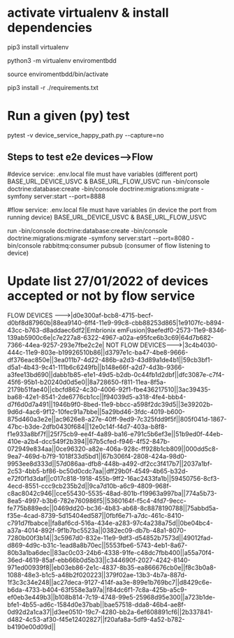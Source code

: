 # activate virtualenv & install dependencies

pip3 install virtualenv

python3 -m virtualenv enviromentbdd

source enviromentbdd/bin/activate

pip3 install -r ./requirements.txt

# Run a given (py) test

pytest -v device_service_happy_path.py --capture=no

Steps to test e2e devices-->Flow
--------------------------------

#device service:
.env.local file must have variables (different port)
BASE_URL_DEVICE_USVC & BASE_URL_FLOW_USVC
run 
-bin/console doctrine:database:create 
-bin/console doctrine:migrations:migrate
-symfony server:start --port=8888

#flow service: 
.env.local file must have variables (in device the port from running device)
BASE_URL_DEVICE_USVC & BASE_URL_FLOW_USVC

run 
-bin/console doctrine:database:create 
-bin/console doctrine:migrations:migrate
-symfony server:start --port=8080
-bin/console rabbitmq:consumer pubsub (consumer of flow listening to device)

# Update list 27/01/2022 of devices accepted or not by flow service

FLOW DEVICES --->|d0e300af-bcb8-4715-becf-d0bf8d87960b|88ea9140-6ff4-11e9-99c8-cbb88253d865|1e9107fc-b894-43cc-b763-d8addaec6df2|Embrionix emFusion|9aefedf0-2573-11e9-8346-139ab5900c6e|c7e227a8-6322-4967-a02a-e95fce6b3c69|64d7b682-7366-44ea-9257-293e7fbe2c2e|
NOT FLOW DEVICES--->|3c4b4030-444c-11e9-803e-b19926510b86||d3797e1c-ba47-4be8-9666-df376eac850e||3ea011b7-4d22-486b-a2d3-43d89a1de4b1||59cb3bf1-d5a1-4b43-9c41-111b6c6249fb||b148e66f-a2d7-4d3b-9366-a3fee13bd690||dabb1b85-e1e1-49d5-b2db-0c44fb1d2dbf||dfc3087e-c7f4-45f6-95b1-b20240d0d5e0||8a728650-f811-11ea-8f5a-2179b51fae40||cbcfd862-4c30-4006-92f1-fbe436217510||3ac39435-ba68-42e1-8541-2de6776cb1cc||f94039d5-a318-4fe4-bbb4-d7f6d0d7a491||1946b9f0-8bed-11e9-bbcc-a598f2dc39d5||3e39202b-9d6d-4ac6-9f12-10fec91a7bbe||5a29bd46-3fdc-4019-b600-875d460a3e2e||ac9626e8-a27e-40ff-9ed9-7c325fdd9f5f||805f041d-1867-47bc-b3de-2dfb0430f684||12e0c14f-f4d7-403a-b8f8-f1e933a8bf7f||25f75cb9-ee4f-4a89-ba16-e791c5b6ef3e||51b9ed0f-44eb-410e-a2b4-dcc549f2b394||67b5cfed-f946-4f52-847b-072949e834aa||0ce96320-a82e-406a-928c-ff928b1cb809||000dd5c8-9ea7-469d-b7f9-1018f33d5bd1||67b306f4-2808-424a-98d0-9953ee8d333d||57d086aa-dfb8-448b-a492-df2cc3f417b7||2037a1bf-2c53-4bb5-bf86-bc50d0cdc7aa||dff29b0f-4549-4b65-b32d-e72f0f1d3daf||c017c818-1918-455b-9ff2-16ac2433fa1b||59450756-8cf3-4ecd-8551-ccc9cb235b2d||9ca7d10b-a6c9-4809-968f-c8ac8042c946||cce55430-5535-48ad-801b-f19963a997ba||774a5b73-8ea5-4997-b3b6-782e760986f5||5360164f-f5c4-4fd7-9ecc-fe775b889edc||0469dd20-bc36-4b83-ab68-8c8878190788||75abbd5a-f35e-4cad-8739-5d15404ed587||0fbf6e71-a7dc-461c-8410-c791d7fbabce||fa8af6cd-516a-434e-a283-97c4a238a75d||0be04bc4-a37a-4014-892f-9f1b7bc5523a||0382ec09-db7b-48a1-8070-7280b00f3b14||3c5967d0-832e-11e9-9df3-d54852b7573d||49012fad-d869-4d9c-b31c-1ead8a8b70ec||5553fbe6-5743-4eb1-8a67-80b3a1ba6dec||83ac0c03-24b6-4338-91fe-c48dc7fbb400||a55a70f4-36ed-4619-85af-ebb66b0d5b33||c344690f-2027-4242-8140-971ed00939f8||eb03eb86-2e1c-4837-8b35-ea866676cb0e||f8c3b0a8-1088-48e3-b1c5-a48b2f020223||379f02ae-13b3-4b7a-887d-1f3c3c34e248||ac27deca-9127-414f-aa3e-899e1b769bc7||d8429c6e-b6da-4733-b404-63f558e3a97a||f84dc6f1-7c8a-425b-a5c9-ef0eb3e449b3||b108b814-7c19-4748-99e5-25968d95e300||a723b1de-bfe1-4b55-ad6c-1584d0e37bab||bae57518-dda8-46b4-ae8f-0d92d2a1ca37||d3ee0510-19c7-4280-bb2a-6ef608891cf6||2b337841-d482-4c53-af30-f45e12402827||f20afa8a-5df9-4a52-b782-b4190e00d09d||
